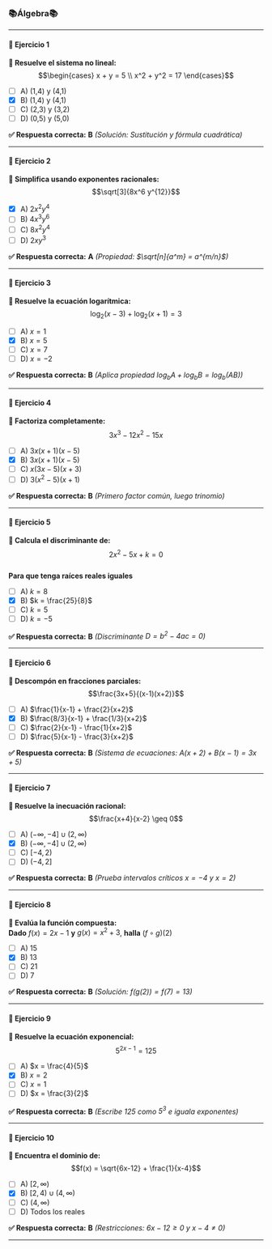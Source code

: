 ### 📚Álgebra📚

---

#### **🔢 Ejercicio 1**  
**📝 Resuelve el sistema no lineal:**  
$$\begin{cases} x + y = 5 \\ x^2 + y^2 = 17 \end{cases}$$  

- [ ] A) (1,4) y (4,1)  
- [x] B) (1,4) y (4,1)  
- [ ] C) (2,3) y (3,2)  
- [ ] D) (0,5) y (5,0)  

**✅ Respuesta correcta:** **B** *(Solución: Sustitución y fórmula cuadrática)*  

---

#### **🔢 Ejercicio 2**  
**📝 Simplifica usando exponentes racionales:**  
$$\sqrt[3]{8x^6 y^{12}}$$  

- [x] A) $2x^2 y^4$  
- [ ] B) $4x^3 y^6$  
- [ ] C) $8x^2 y^4$  
- [ ] D) $2xy^3$  

**✅ Respuesta correcta:** **A** *(Propiedad: $\sqrt[n]{a^m} = a^{m/n}$)*  

---

#### **🔢 Ejercicio 3**  
**📝 Resuelve la ecuación logarítmica:**  
$$\log_2(x-3) + \log_2(x+1) = 3$$  

- [ ] A) $x = 1$  
- [x] B) $x = 5$  
- [ ] C) $x = 7$  
- [ ] D) $x = -2$  

**✅ Respuesta correcta:** **B** *(Aplica propiedad $\log_b A + \log_b B = \log_b(AB)$)*  

---

#### **🔢 Ejercicio 4**  
**📝 Factoriza completamente:**  
$$3x^3 - 12x^2 - 15x$$  

- [ ] A) $3x(x+1)(x-5)$  
- [x] B) $3x(x+1)(x-5)$  
- [ ] C) $x(3x-5)(x+3)$  
- [ ] D) $3(x^2-5)(x+1)$  

**✅ Respuesta correcta:** **B** *(Primero factor común, luego trinomio)*  

---

#### **🔢 Ejercicio 5**  
**📝 Calcula el discriminante de:**  
$$2x^2 - 5x + k = 0$$  
**Para que tenga raíces reales iguales**  

- [ ] A) $k = 8$  
- [x] B) $k = \frac{25}{8}$  
- [ ] C) $k = 5$  
- [ ] D) $k = -5$  

**✅ Respuesta correcta:** **B** *(Discriminante $D = b^2 - 4ac = 0$)*  

---

#### **🔢 Ejercicio 6**  
**📝 Descompón en fracciones parciales:**  
$$\frac{3x+5}{(x-1)(x+2)}$$  

- [ ] A) $\frac{1}{x-1} + \frac{2}{x+2}$  
- [x] B) $\frac{8/3}{x-1} + \frac{1/3}{x+2}$  
- [ ] C) $\frac{2}{x-1} - \frac{1}{x+2}$  
- [ ] D) $\frac{5}{x-1} - \frac{3}{x+2}$  

**✅ Respuesta correcta:** **B** *(Sistema de ecuaciones: $A(x+2) + B(x-1) = 3x+5$)*  

---

#### **🔢 Ejercicio 7**  
**📝 Resuelve la inecuación racional:**  
$$\frac{x+4}{x-2} \geq 0$$  

- [ ] A) $(-\infty, -4] \cup (2, \infty)$  
- [x] B) $(-\infty, -4] \cup (2, \infty)$  
- [ ] C) $[-4, 2)$  
- [ ] D) $(-4, 2]$  

**✅ Respuesta correcta:** **B** *(Prueba intervalos críticos $x=-4$ y $x=2$)*  

---

#### **🔢 Ejercicio 8**  
**📝 Evalúa la función compuesta:**  
**Dado** $f(x) = 2x-1$ **y** $g(x) = x^2+3$, **halla** $(f \circ g)(2)$  

- [ ] A) 15  
- [x] B) 13  
- [ ] C) 21  
- [ ] D) 7  

**✅ Respuesta correcta:** **B** *(Solución: $f(g(2)) = f(7) = 13$)*  

---

#### **🔢 Ejercicio 9**  
**📝 Resuelve la ecuación exponencial:**  
$$5^{2x-1} = 125$$  

- [ ] A) $x = \frac{4}{5}$  
- [x] B) $x = 2$  
- [ ] C) $x = 1$  
- [ ] D) $x = \frac{3}{2}$  

**✅ Respuesta correcta:** **B** *(Escribe 125 como $5^3$ e iguala exponentes)*  

---

#### **🔢 Ejercicio 10**  
**📝 Encuentra el dominio de:**  
$$f(x) = \sqrt{6x-12} + \frac{1}{x-4}$$  

- [ ] A) $[2, \infty)$  
- [x] B) $[2, 4) \cup (4, \infty)$  
- [ ] C) $(4, \infty)$  
- [ ] D) Todos los reales  

**✅ Respuesta correcta:** **B** *(Restricciones: $6x-12 \geq 0$ y $x-4 \neq 0$)*  

---
